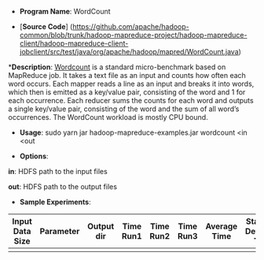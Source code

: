 * __Program Name__: WordCount
 
* [__Source Code__] (https://github.com/apache/hadoop-common/blob/trunk/hadoop-mapreduce-project/hadoop-mapreduce-client/hadoop-mapreduce-client-jobclient/src/test/java/org/apache/hadoop/mapred/WordCount.java) 

*__Description__: 
[Wordcount](http://wiki.apache.org/hadoop/WordCount) is a standard micro-benchmark based on MapReduce job. It takes a text file as an input and counts how often each word occurs. Each mapper reads a line as an input and breaks it into words, which then is emitted as a key/value pair, consisting of the word and 1 for each occurrence. Each reducer sums the counts for each word and outputs a single key/value pair, consisting of the word and the sum of all word’s occurrences. The WordCount workload is mostly CPU bound. 

* __Usage__: sudo yarn jar hadoop-mapreduce-examples.jar wordcount <in <out

* __Options__:

__in__: HDFS path to the input files

__out__: HDFS path to the output files



* __Sample Experiments__:




| Input Data Size | Parameter  | Output dir | Time Run1 | Time Run2 | Time Run3 | Average Time | Standard Deviation Time |
|-----------------|------------|-----------|-----------|-----------|-----------|--------------|----------|
|            	  |            |           |           |           |           |              |          |

